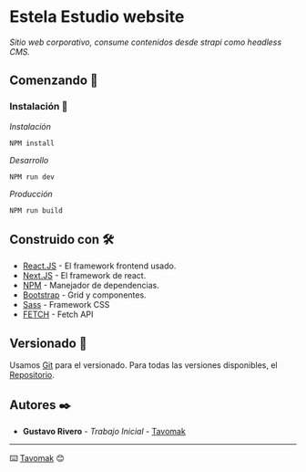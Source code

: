 # Estela Estudio website

_Sitio web corporativo, consume contenidos desde strapi como headless CMS._

## Comenzando 🚀

### Instalación 🔧

_Instalación_

```
NPM install
```

_Desarrollo_

```
NPM run dev
```

_Producción_

```
NPM run build
```

## Construido con 🛠️

* [React.JS](https://es.reactjs.org/) - El framework frontend usado.
* [Next.JS](https://es.reactjs.org/) - El framework de react.
* [NPM](https://www.npmjs.com/) - Manejador de dependencias.
* [Bootstrap](https://react-bootstrap.github.io/) - Grid y componentes.
* [Sass](https://sass-lang.com/) - Framework CSS
* [FETCH](https://developer.mozilla.org/es/docs/Web/API/Fetch_API) - Fetch API


## Versionado 📌

Usamos [Git](http://semver.org/) para el versionado. Para todas las versiones disponibles, el [Repositorio](https://github.com/tu/proyecto).

## Autores ✒️

* **Gustavo Rivero** - *Trabajo Inicial* - [Tavomak](https://github.com/tavomak) 

---
⌨️ [Tavomak](https://github.com/tavomak) 😊
